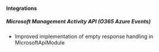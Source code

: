 
#### Integrations
##### Microsoft Management Activity API (O365 Azure Events)
- Improved implementation of empty response handling in MicrosoftApiModule 
